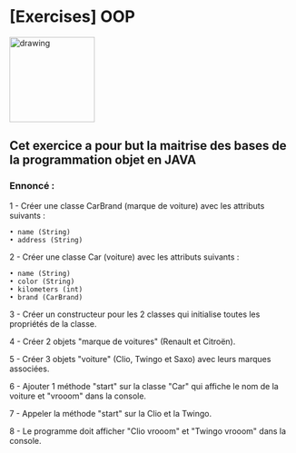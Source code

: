 # [Exercises] OOP

<img src="../../art/oclogo.png" alt="drawing" width="150"/>

## Cet exercice a pour but la maitrise des bases de la programmation objet en JAVA

### Ennoncé :

1 - Créer une classe CarBrand (marque de voiture) avec les attributs suivants :

```
• name (String)
• address (String)
```


2 -  Créer une classe Car (voiture) avec les attributs suivants :

```
• name (String)
• color (String)
• kilometers (int)
• brand (CarBrand)

```

3 - Créer un constructeur pour les 2 classes qui initialise toutes les propriétés de la classe.

4 - Créer 2 objets "marque de voitures" (Renault et Citroën).

5 - Créer 3 objets "voiture" (Clio, Twingo et Saxo) avec leurs marques associées.

6 - Ajouter 1 méthode "start" sur la classe "Car" qui affiche le nom de la voiture et "vrooom" dans la console.

7 - Appeler la méthode "start" sur la Clio et la Twingo.

8 - Le programme doit afficher "Clio vrooom" et "Twingo vrooom" dans la console.

